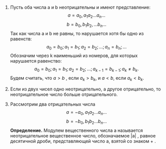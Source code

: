 1. Пусть оба числа a и b неотрицательны и имеют представление:
$$
a =  a_{0}, a_{1}a_{2}\dots a_{n} \dots 
$$
$$
b =  b_{0},b_{1}b_{2},\dots b_{n} \dots
$$
Так как числа a и b не равны, то нарушается хотя бы одно из равенств:
$$
a_{0} = b_{0}; a_{1} = b_{1}; a_{2} = b_{2};\dots;a_{n}=b_{n};\dots
$$
Обозначим через k наименьший из номеров, для которых нарушается равенство:
$$
a_{0} = b_{0}; a_{1} = b_{1}; a_{2} = b_{2};\dots; a_{k-1} = b_{k-1}; a_{k} \neq b_{k}.
$$
Будем считать, что $a>b$ , если $a_{k} > b_{k}$, и $a<b$, если $a_{k}<b_{k}$.

2. Если из двух чисел одно неотрицательно, а другое отрицательно, то неотрицательное число больше отрицательного.

3. Рассмотрим два отрицательных числа
$$
a = -a_{0},a_{1}a_{2}\dots a_{n}\dots
$$
$$
b = -b_{0},b_{1}b_{2}\dots b_{n} \dots
$$
**Определение.** Модулем вещественного числа a называется неотрицательное вещественное число, обозначаемое |a| , равное десятичной дроби, представляющей число a, взятой со знаком + .